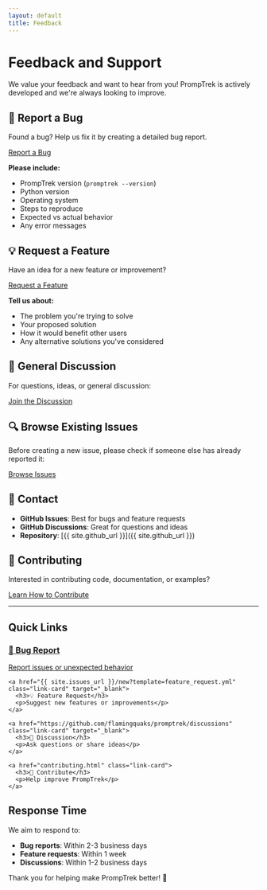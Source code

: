 ```yaml
---
layout: default
title: Feedback
---
```


# Feedback and Support

We value your feedback and want to hear from you! PrompTrek is actively developed and we're always looking to improve.

## 🐛 Report a Bug

Found a bug? Help us fix it by creating a detailed bug report.

<a href="{{ site.issues_url }}/new?template=bug_report.yml" class="btn" target="_blank">Report a Bug</a>

**Please include:**
- PrompTrek version (`promptrek --version`)
- Python version
- Operating system
- Steps to reproduce
- Expected vs actual behavior
- Any error messages

## 💡 Request a Feature

Have an idea for a new feature or improvement?

<a href="{{ site.issues_url }}/new?template=feature_request.yml" class="btn btn-secondary" target="_blank">Request a Feature</a>

**Tell us about:**
- The problem you're trying to solve
- Your proposed solution
- How it would benefit other users
- Any alternative solutions you've considered

## 💬 General Discussion

For questions, ideas, or general discussion:

<a href="https://github.com/flamingquaks/promptrek/discussions" class="btn" target="_blank">Join the Discussion</a>

## 🔍 Browse Existing Issues

Before creating a new issue, please check if someone else has already reported it:

<a href="{{ site.issues_url }}" class="btn" target="_blank">Browse Issues</a>

## 📧 Contact

- **GitHub Issues**: Best for bugs and feature requests
- **GitHub Discussions**: Great for questions and ideas
- **Repository**: [{{ site.github_url }}]({{ site.github_url }})

## 🤝 Contributing

Interested in contributing code, documentation, or examples?

<a href="contributing.html" class="btn btn-secondary">Learn How to Contribute</a>

---

## Quick Links

<div class="quick-links">
  <div class="links-grid">
    <a href="{{ site.issues_url }}/new?template=bug_report.yml" class="link-card" target="_blank">
      <h3>🐛 Bug Report</h3>
      <p>Report issues or unexpected behavior</p>
    </a>
    
    <a href="{{ site.issues_url }}/new?template=feature_request.yml" class="link-card" target="_blank">
      <h3>💡 Feature Request</h3>
      <p>Suggest new features or improvements</p>
    </a>
    
    <a href="https://github.com/flamingquaks/promptrek/discussions" class="link-card" target="_blank">
      <h3>💬 Discussion</h3>
      <p>Ask questions or share ideas</p>
    </a>
    
    <a href="contributing.html" class="link-card">
      <h3>🤝 Contribute</h3>
      <p>Help improve PrompTrek</p>
    </a>
  </div>
</div>

## Response Time

We aim to respond to:
- **Bug reports**: Within 2-3 business days
- **Feature requests**: Within 1 week
- **Discussions**: Within 1-2 business days

Thank you for helping make PrompTrek better! 🚀
